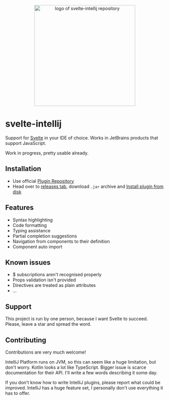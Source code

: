 <p align="center">
  <img width="320" src="./svelte-intellij-header.png" alt="logo of svelte-intellij repository">
</p>

# svelte-intellij

Support for <a href="https://svelte.dev/">Svelte</a> in your IDE of choice. Works in JetBrains products that support JavaScript.

<p>Work in progress, pretty usable already.</p>

## Installation
* Use official [Plugin Repository](https://plugins.jetbrains.com/plugin/12375-svelte)
* Head over to [releases tab](https://github.com/tomblachut/svelte-intellij/releases), download `.jar` archive and [Install plugin from disk](https://www.jetbrains.com/help/webstorm/managing-plugins.html#install_plugin_from_disk)

<h2>Features</h2>

<ul>
    <li>Syntax highlighting</li>
    <li>Code formatting</li>
    <li>Typing assistance</li>
    <li>Partial completion suggestions</li>
    <li>Navigation from components to their definition</li>
    <li>Component auto import</li>
</ul>

<h2>Known issues</h2>

<ul>
    <li>$ subscriptions aren't recognised properly</li>
    <li>Props validation isn't provided</li>
    <li>Directives are treated as plain attributes</li>
    <li>...</li>
</ul>

<h2>Support</h2>

This project is run by one person, because I want Svelte to succeed. Please, leave a star and spread the word.

<h2>Contributing</h2>

Contributions are very much welcome! 

IntelliJ Platform runs on JVM, so this can seem like a huge limitation, but don't worry. Kotlin looks a lot like TypeScript. Bigger issue is scarce documentation for their API. I'll write a few words describing it some day.

If you don't know how to write IntelliJ plugins, please report what could be improved. IntelliJ has a huge feature set, I personally don't use everything it has to offer.

